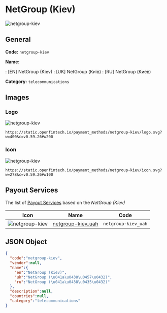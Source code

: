 
# NetGroup (Kiev) 
![netgroup-kiev](https://static.openfintech.io/payment_methods/netgroup-kiev/logo.svg?w=400&c=v0.59.26#w200)  

## General 
**Code:** `netgroup-kiev` 
 
**Name:** 
 
:	[EN] NetGroup (Kiev) 
:	[UK] NetGroup (Київ) 
:	[RU] NetGroup (Киев) 
 
**Category:** `telecommunications` 
 

## Images 

### Logo 
![netgroup-kiev](https://static.openfintech.io/payment_methods/netgroup-kiev/logo.svg?w=400&c=v0.59.26#w200)  

```
https://static.openfintech.io/payment_methods/netgroup-kiev/logo.svg?w=400&c=v0.59.26#w200
```  

### Icon 
![netgroup-kiev](https://static.openfintech.io/payment_methods/netgroup-kiev/icon.svg?w=278&c=v0.59.26#w100)  

```
https://static.openfintech.io/payment_methods/netgroup-kiev/icon.svg?w=278&c=v0.59.26#w100
```  

## Payout Services 
 
The list of [Payout Services](/payout-services/) based on the _NetGroup (Kiev)_ 

|Icon|Name|Code| 
|:---:|:---:|:---:| 
|![netgroup-kiev](https://static.openfintech.io/payout_methods/netgroup-kiev/icon.png?w=278&c=v0.59.26#w40) |[netgroup-kiev_uah](/payout-services/netgroup-kiev_uah/)|`netgroup-kiev_uah`| 
 

## JSON Object 

```json
{
  "code":"netgroup-kiev",
  "vendor":null,
  "name":{
    "en":"NetGroup (Kiev)",
    "uk":"NetGroup (\u041a\u0438\u0457\u0432)",
    "ru":"NetGroup (\u041a\u0438\u0435\u0432)"
  },
  "description":null,
  "countries":null,
  "category":"telecommunications"
}
```  
